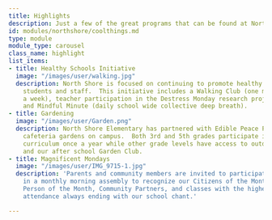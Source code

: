 ```yaml
---
title: Highlights
description: Just a few of the great programs that can be found at North Shore Elementary.
id: modules/northshore/coolthings.md
type: module
module_type: carousel
class_name: highlight
list_items:
- title: Healthy Schools Initiative
  image: "/images/user/walking.jpg"
  description: North Shore is focused on continuing to promote healthy behaviors for
    students and staff.  This initiative includes a Walking Club (one morning
    a week), teacher participation in the Destress Monday research project, Recycling,
    and Mindful Minute (daily school wide collective deep breath).
- title: Gardening
  image: "/images/user/Garden.png"
  description: North Shore Elementary has partnered with Edible Peace Patch allows for both educational and
    cafeteria gardens on campus.  Both 3rd and 5th grades participate in a garden
    curriculum once a year while other grade levels have access to outdoor learning
    and our after school Garden Club.
- title: Magnificent Mondays
  image: "/images/user/IMG_9715-1.jpg"
  description: 'Parents and community members are invited to participate
    in a monthly morning assembly to recognize our Citizens of the Month, Teacher and Staff
    Person of the Month, Community Partners, and classes with the highest monthly
    attendance always ending with our school chant.'

---
```

